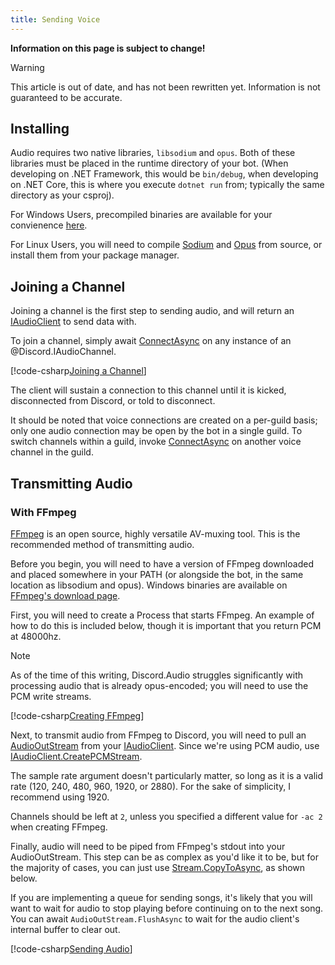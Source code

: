 ```yaml
---
title: Sending Voice
---
```


**Information on this page is subject to change!**

>[!WARNING]
>This article is out of date, and has not been rewritten yet.
Information is not guaranteed to be accurate.

## Installing

Audio requires two native libraries, `libsodium` and `opus`. 
Both of these libraries must be placed in the runtime directory of your 
bot. (When developing on .NET Framework, this would be `bin/debug`, 
when developing on .NET Core, this is where you execute `dotnet run` 
from; typically the same directory as your csproj).

For Windows Users, precompiled binaries are available for your 
convienence [here](https://discord.foxbot.me/binaries/).

For Linux Users, you will need to compile [Sodium] and [Opus] from 
source, or install them from your package manager.

[Sodium]: https://download.libsodium.org/libsodium/releases/
[Opus]: http://downloads.xiph.org/releases/opus/

## Joining a Channel

Joining a channel is the first step to sending audio, and will return 
an [IAudioClient] to send data with.

To join a channel, simply await [ConnectAsync] on any instance of an
@Discord.IAudioChannel.

[!code-csharp[Joining a Channel](samples/joining_audio.cs)]

The client will sustain a connection to this channel until it is 
kicked, disconnected from Discord, or told to disconnect.

It should be noted that voice connections are created on a per-guild 
basis; only one audio connection may be open by the bot in a single 
guild. To switch channels within a guild, invoke [ConnectAsync] on 
another voice channel in the guild.

[IAudioClient]: xref:Discord.Audio.IAudioClient
[ConnectAsync]: xref:Discord.IAudioChannel#Discord_IAudioChannel_ConnectAsync_Action_IAudioClient__

## Transmitting Audio

### With FFmpeg

[FFmpeg] is an open source, highly versatile AV-muxing tool. This is 
the recommended method of transmitting audio.

Before you begin, you will need to have a version of FFmpeg downloaded 
and placed somewhere in your PATH (or alongside the bot, in the same 
location as libsodium and opus). Windows binaries are available on 
[FFmpeg's download page].

[FFmpeg]: https://ffmpeg.org/
[FFmpeg's download page]: https://ffmpeg.org/download.html

First, you will need to create a Process that starts FFmpeg. An 
example of how to do this is included below, though it is important 
that you return PCM at 48000hz.

>[!NOTE]
>As of the time of this writing, Discord.Audio struggles significantly 
>with processing audio that is already opus-encoded; you will need to 
>use the PCM write streams.

[!code-csharp[Creating FFmpeg](samples/audio_create_ffmpeg.cs)]

Next, to transmit audio from FFmpeg to Discord, you will need to 
pull an [AudioOutStream] from your [IAudioClient]. Since we're using 
PCM audio, use [IAudioClient.CreatePCMStream].

The sample rate argument doesn't particularly matter, so long as it is 
a valid rate (120, 240, 480, 960, 1920, or 2880). For the sake of 
simplicity, I recommend using 1920.

Channels should be left at `2`, unless you specified a different value 
for `-ac 2` when creating FFmpeg.

[AudioOutStream]: xref:Discord.Audio.AudioOutStream
[IAudioClient.CreatePCMStream]: xref:Discord.Audio.IAudioClient#Discord_Audio_IAudioClient_CreateDirectPCMStream_Discord_Audio_AudioApplication_System_Nullable_System_Int32__System_Int32_

Finally, audio will need to be piped from FFmpeg's stdout into your 
AudioOutStream. This step can be as complex as you'd like it to be, but 
for the majority of cases, you can just use [Stream.CopyToAsync], as 
shown below.

[Stream.CopyToAsync]: https://msdn.microsoft.com/en-us/library/hh159084(v=vs.110).aspx

If you are implementing a queue for sending songs, it's likely that 
you will want to wait for audio to stop playing before continuing on 
to the next song. You can await `AudioOutStream.FlushAsync` to wait for 
the audio client's internal buffer to clear out.

[!code-csharp[Sending Audio](samples/audio_ffmpeg.cs)]